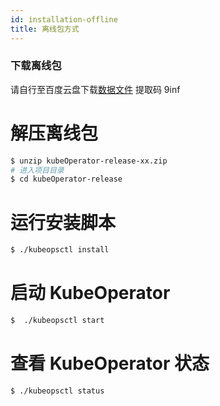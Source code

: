 ```yaml
---
id: installation-offline
title: 离线包方式
---
```



### 下载离线包

请自行至百度云盘下载[数据文件](https://pan.baidu.com/s/1FxAywjA4zJOutBvVjKFGNQ) 提取码 9inf

# 解压离线包

```bash
$ unzip kubeOperator-release-xx.zip
# 进入项目目录
$ cd kubeOperator-release
```

# 运行安装脚本
```bash
$ ./kubeopsctl install
```
# 启动 KubeOperator
```bash
$  ./kubeopsctl start
```
# 查看 KubeOperator 状态
```bash
$ ./kubeopsctl status
```
